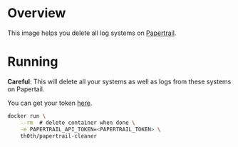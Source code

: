 # Overview

This image helps you delete all log systems on [Papertrail](https://papertrailapp.com).

# Running

**Careful**: This will delete all your systems as well as logs from these systems on Papertail.

You can get your token [here](https://papertrailapp.com/account/profile).

```bash
docker run \
    --rm  # delete container when done \
    -e PAPERTRAIL_API_TOKEN=<PAPERTRAIL_TOKEN> \
    th0th/papertrail-cleaner
```